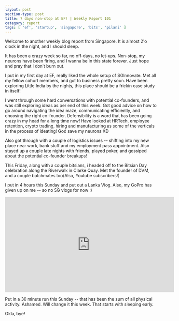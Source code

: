 ```yaml
---
layout: post
section-type: post
title: 7 days non-stop at EF! | Weekly Report 101
category: report
tags: [ 'ef', 'startup', 'singapore', 'bits', 'pilani' ]
---
```


Welcome to another weekly blog report from Singapore. It is almost 2'o clock in the night, and I should sleep. 

It has been a crazy week so far, no off-days, no let-ups. Non-stop, my neurons have been firing, and I wanna be in this state forever. Just hope and pray that I don't burn out.

I put in my first day at EF, really liked the whole setup of SGInnovate. Met all my fellow cohort members, and got to business pretty soon. Have been exploring Little India by the nights, this place should be a frickin case study in itself!

I went through some hard conversations with potential co-founders, and was still exploring ideas as per end of this week. Got good advice on how to go around navigating the idea maze, communicating efficiently, and choosing the right co-founder. Defensibility is a word that has been going crazy in my head for a long time now! Have looked at HRTech, employee retention, crypto trading, hiring and manufacturing as some of the verticals in the process of ideating! God save my neurons XD

Also got through with a couple of logistics issues -- shifting into my new place near work, bank stuff and my employment pass appointment. Also stayed up a couple late nights with friends, played poker, and gossiped about the potential co-founder breakups!

This Friday, along with a couple bitsians, i headed off to the Bitsian Day celebration along the Riverwalk in Clarke Quay. Met the founder of DVM, and a couple batchmates too(Also, Youtube subscribers!)

I put in 4 hours this Sunday and put out a Lanka Vlog. Also, my GoPro has given up on me -- so no SG vlogs for now :/

<iframe width="560" height="315" src="https://www.youtube.com/embed/UuuQFiXW0co" frameborder="0" allow="autoplay; encrypted-media" allowfullscreen></iframe>

Put in a 30 minute run this Sunday -- that has been the sum of all physical activity. Ashamed. Will change it this week. That starts with sleeping early. 

Okla, bye!